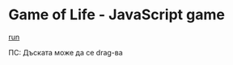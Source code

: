 # Game of Life - JavaScript game
[run](http://htmlpreview.github.io/?https://github.com/mirko123/game2/blob/master/index.html) 

ПС: Дъската може да се drag-ва
